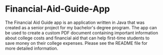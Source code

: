 # Financial-Aid-Guide-App
The Financial Aid Guide app is an application written in Java that was created as a senior project for my bachelor's degree program. The app can be used to create a custom PDF document containing important information about college costs and financial aid that can help first-time students to save money on their college expenses. Please see the README file for more detailed information.
